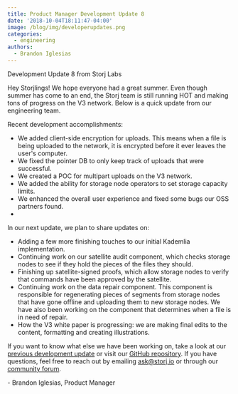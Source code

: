 ```yaml
---
title: Product Manager Development Update 8
date: '2018-10-04T18:11:47-04:00'
image: /blog/img/developerupdates.png
categories:
  - engineering
authors:
  - Brandon Iglesias
---
```

Development Update 8 from Storj Labs

Hey Storjlings! We hope everyone had a great summer. Even though summer has come to an end, the Storj team is still running HOT and making tons of progress on the V3 network. Below is a quick update from our engineering team.

Recent development accomplishments:

* We added client-side encryption for uploads. This means when a file is being uploaded to the network, it is encrypted before it ever leaves the user's computer.
* We fixed the pointer DB to only keep track of uploads that were successful. 
* We created a POC for multipart uploads on the V3 network.
* We added the ability for storage node operators to set storage capacity limits.
* We enhanced the overall user experience and fixed some bugs our OSS partners found. 
* 

In our next update, we plan to share updates on:

* Adding a few more finishing touches to our initial Kademlia implementation.
* Continuing work on our satellite audit component, which checks storage nodes to see if they hold the pieces of the files they should.
* Finishing up satellite-signed proofs, which allow storage nodes to verify that commands have been approved by the satellite. 
* Continuing work on the data repair component. This component is responsible for regenerating pieces of segments from storage nodes that have gone offline and uploading them to new storage nodes. We have also been working on the component that determines when a file is in need of repair. 
* How the V3 white paper is progressing: we are making final edits to the content, formatting and creating illustrations. 

If you want to know what else we have been working on, take a look at our [previous development update](https://storj.io/blog/2018/09/product-manager-development-update-7/) or visit our [GitHub repository](https://github.com/storj/storj). If you have questions, feel free to reach out by emailing ask@storj.io or through our [community forum](https://community.storj.io/).

\- Brandon Iglesias, Product Manager
